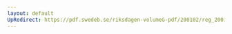 ```yaml
---
layout: default
UpRedirect: https://pdf.swedeb.se/riksdagen-volumeG-pdf/200102/reg_200102/reg_200102_0344.pdf
---
```


